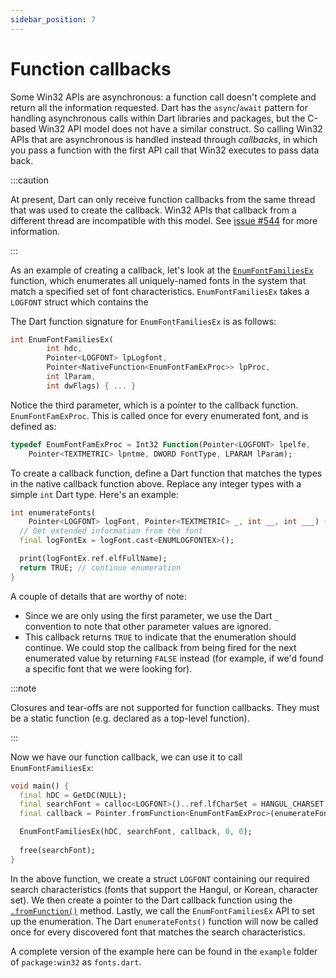 ```yaml
---
sidebar_position: 7
---
```


# Function callbacks

Some Win32 APIs are asynchronous: a function call doesn't complete and return
all the information requested. Dart has the `async`/`await` pattern for handling
asynchronous calls within Dart libraries and packages, but the C-based Win32 API
model does not have a similar construct. So calling Win32 APIs that are
asynchronous is handled instead through _callbacks_, in which you pass a
function with the first API call that Win32 executes to pass data back.

:::caution

At present, Dart can only receive function callbacks from the same thread that
was used to create the callback. Win32 APIs that callback from a different
thread are incompatible with this model. See [issue
#544](https://github.com/dart-windows/win32/issues/544) for more information.

:::

As an example of creating a callback, let's look at the
[`EnumFontFamiliesEx`](https://learn.microsoft.com/en-us/windows/win32/api/wingdi/nf-wingdi-enumfontfamiliesexw)
function, which enumerates all uniquely-named fonts in the system that match a
specified set of font characteristics. `EnumFontFamiliesEx` takes a `LOGFONT`
struct which contains the

The Dart function signature for `EnumFontFamiliesEx` is as follows:

```dart
int EnumFontFamiliesEx(
        int hdc,
        Pointer<LOGFONT> lpLogfont,
        Pointer<NativeFunction<EnumFontFamExProc>> lpProc,
        int lParam,
        int dwFlags) { ... }
```

Notice the third parameter, which is a pointer to the callback function.
`EnumFontFamExProc`. This is called once for every enumerated font, and is
defined as:

```dart
typedef EnumFontFamExProc = Int32 Function(Pointer<LOGFONT> lpelfe,
    Pointer<TEXTMETRIC> lpntme, DWORD FontType, LPARAM lParam);
```

To create a callback function, define a Dart function that matches the types in
the native callback function above. Replace any integer types with a simple
`int` Dart type. Here's an example:

```dart
int enumerateFonts(
    Pointer<LOGFONT> logFont, Pointer<TEXTMETRIC> _, int __, int ___) {
  // Get extended information from the font
  final logFontEx = logFont.cast<ENUMLOGFONTEX>();

  print(logFontEx.ref.elfFullName);
  return TRUE; // continue enumeration
}
```

A couple of details that are worthy of note:

- Since we are only using the first parameter, we use the Dart `_` convention to
  note that other parameter values are ignored.
- This callback returns `TRUE` to indicate that the enumeration should continue.
  We could stop the callback from being fired for the next enumerated value by
  returning `FALSE` instead (for example, if we'd found a specific font that we
  were looking for).

:::note

Closures and tear-offs are not supported for function callbacks. They must be a
static function (e.g. declared as a top-level function).

:::

Now we have our function callback, we can use it to call `EnumFontFamiliesEx`:

```dart
void main() {
  final hDC = GetDC(NULL);
  final searchFont = calloc<LOGFONT>()..ref.lfCharSet = HANGUL_CHARSET;
  final callback = Pointer.fromFunction<EnumFontFamExProc>(enumerateFonts, 0);

  EnumFontFamiliesEx(hDC, searchFont, callback, 0, 0);
  
  free(searchFont);
}
```

In the above function, we create a struct `LOGFONT` containing our required
search characteristics (fonts that support the Hangul, or Korean, character
set). We then create a pointer to the Dart callback function using the
[`.fromFunction()`](https://api.dart.dev/stable/3.0.0/dart-ffi/Pointer/fromFunction.html)
method. Lastly, we call the `EnumFontFamiliesEx` API to set up the enumeration.
The Dart `enumerateFonts()` function will now be called once for every
discovered font that matches the search characteristics.

A complete version of the example here can be found in the `example` folder of
`package:win32` as `fonts.dart`.
